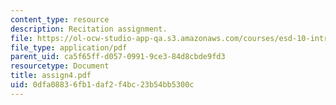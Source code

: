 ```yaml
---
content_type: resource
description: Recitation assignment.
file: https://ol-ocw-studio-app-qa.s3.amazonaws.com/courses/esd-10-introduction-to-technology-and-policy-fall-2006/0dfa08836fb1daf2f4bc23b54bb5300c_assign4.pdf
file_type: application/pdf
parent_uid: ca5f65ff-d057-0991-9ce3-84d8cbde9fd3
resourcetype: Document
title: assign4.pdf
uid: 0dfa0883-6fb1-daf2-f4bc-23b54bb5300c
---
```

